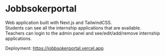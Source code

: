 # Jobbsokerportal

Web application built with Next.js and TailwindCSS.</br>
Students can see all the internship applications that are available.</br>
Teachers can login to the admin panel and see/edit/add/remove internship applications.</br>

Deployment: https://jobbsokerportal.vercel.app
